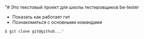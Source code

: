 "# Это текстовый проект для школы тестировщиков be-tester
+ Показать как работает гит
+ Познакомиться с основными командами

```bash
$ git clone git@github..."